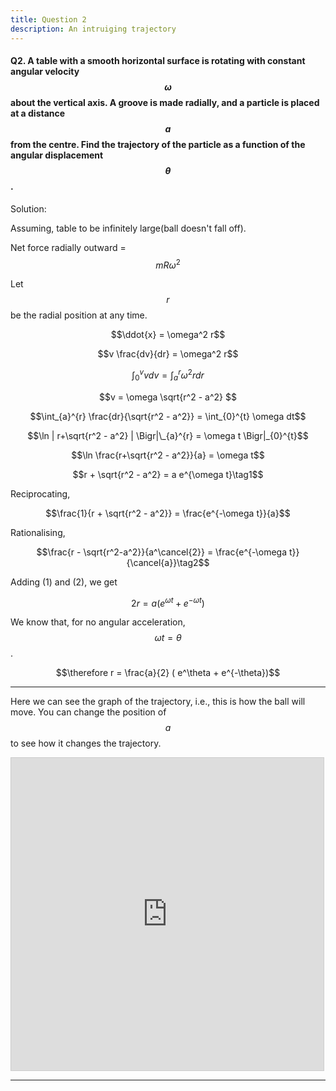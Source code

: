 ```yaml
--- 
title: Question 2
description: An intruiging trajectory
---
```


<script src="https://cdn.mathjax.org/mathjax/latest/MathJax.js?config=TeX-AMS-MML_HTMLorMML" type="text/javascript"></script>

#### Q2. A table with a smooth horizontal surface is rotating with constant angular velocity $$\omega$$ about the vertical axis. A groove is made radially, and a particle is placed at a distance $$a$$ from the centre. Find the trajectory of the particle as a function of the angular displacement $$\theta$$.

Solution:

Assuming, table to be infinitely large(ball doesn't fall off). 

Net force radially outward = $$mR\omega^2$$

Let $$r$$ be the radial position at any time.

$$\ddot{x} = \omega^2 r$$

$$v \frac{dv}{dr} = \omega^2 r$$

$$\int_{0}^{v} v dv = \int_{a}^{r} \omega^2 r dr$$

$$v = \omega \sqrt{r^2 - a^2} $$

$$\int_{a}^{r} \frac{dr}{\sqrt{r^2 - a^2}} = \int_{0}^{t} \omega dt$$

$$\ln | r+\sqrt{r^2 - a^2} | \Bigr|\_{a}^{r} = \omega t \Bigr|_{0}^{t}$$

$$\ln \frac{r+\sqrt{r^2 - a^2}}{a} = \omega t$$

$$r + \sqrt{r^2 - a^2} = a e^{\omega t}\tag1$$

Reciprocating,

$$\frac{1}{r + \sqrt{r^2 - a^2}} = \frac{e^{-\omega t}}{a}$$

Rationalising,

$$\frac{r - \sqrt{r^2-a^2}}{a^\cancel{2}} = \frac{e^{-\omega t}}{\cancel{a}}\tag2$$

Adding (1) and (2), we get

$$2r = a(e^{\omega t} + e^{-\omega t})$$

We know that, for no angular acceleration, $$\omega t = \theta$$. 

$$\therefore r = \frac{a}{2} ( e^\theta + e^{-\theta})$$

---
Here we can see the graph of the trajectory, i.e., this is how the ball will move. You can change the position of $$a$$ to see how it changes the trajectory.

<iframe src="https://www.desmos.com/calculator/4nh4kguwcb?embed" width="500" height="500" style="border: 1px solid #ccc" frameborder=0></iframe>

---
